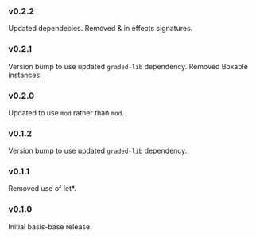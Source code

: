 ### v0.2.2
   Updated dependecies.
   Removed & in effects signatures.

### v0.2.1
   Version bump to use updated `graded-lib` dependency.
   Removed Boxable instances.
   
### v0.2.0
   Updated to use `mod` rather than `mod`.

### v0.1.2
   Version bump to use updated `graded-lib` dependency.

### v0.1.1
   Removed use of let*.

### v0.1.0
   Initial basis-base release.
